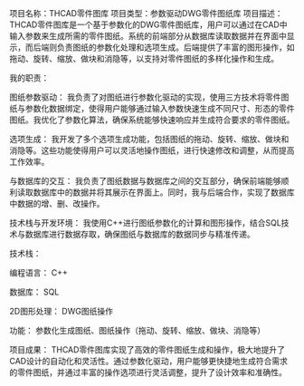项目名称：THCAD零件图库
项目类型：参数驱动DWG零件图纸库
项目描述：
THCAD零件图库是一个基于参数化的DWG零件图纸库，用户可以通过在CAD中输入参数来生成所需的零件图纸。系统的前端部分从数据库读取数据并在界面中显示，而后端则负责图纸的参数化处理和选项生成。后端提供了丰富的图形操作，如拖动、旋转、缩放、做块和消隐等，以支持对零件图纸的多样化操作和生成。

我的职责：

图纸参数驱动：
我负责了对图纸进行参数化驱动的实现，使用三方技术将零件图纸与参数化数据绑定，使得用户能够通过输入参数快速生成不同尺寸、形态的零件图纸。我优化了参数化算法，确保系统能够快速响应并生成符合要求的零件图纸。

选项生成：
我开发了多个选项生成功能，包括图纸的拖动、旋转、缩放、做块和消隐等。这些功能使得用户可以灵活地操作图纸，进行快速修改和调整，从而提高工作效率。

与数据库的交互：
我负责了图纸数据与数据库之间的交互部分，确保前端能够顺利读取数据库中的数据并将其展示在界面上。同时，我与后端合作，实现了数据库中数据的增、删、改操作。

技术栈与开发环境：
我使用C++进行图纸参数化的计算和图形操作，结合SQL技术与数据库进行数据存取，确保图纸与数据库的数据同步与精准传递。

技术栈：

编程语言： C++

数据库： SQL

2D图形处理： DWG图纸操作

功能： 参数化生成图纸、图纸操作（拖动、旋转、缩放、做块、消隐等）

项目成果：
THCAD零件图库实现了高效的零件图纸生成和操作，极大地提升了CAD设计的自动化和灵活性。通过参数化驱动，用户能够更快捷地生成符合需求的零件图纸，并通过丰富的操作选项进行灵活调整，提升了设计效率和准确性。
